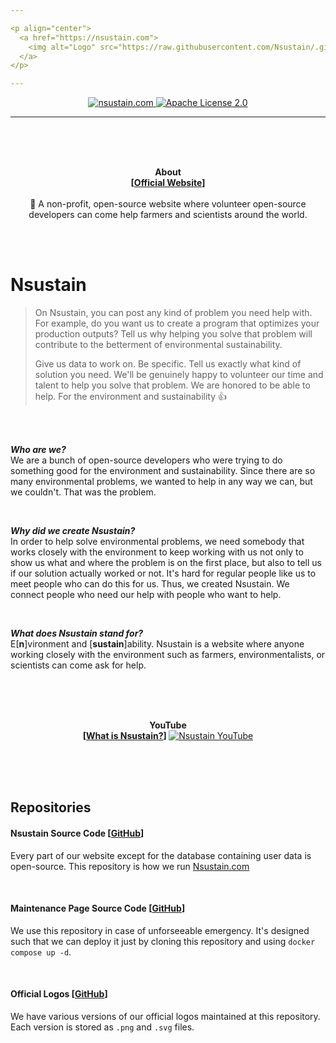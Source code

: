 ```yaml
---

<p align="center">
  <a href="https://nsustain.com">
    <img alt="Logo" src="https://raw.githubusercontent.com/Nsustain/.github/main/logo/logo-github.png" width="350">
  </a>
</p>

---
```


<p align="center">
  <a href="https://github.com/Nsustain/nsustain.com">
    <img alt="nsustain.com" src="https://user-images.githubusercontent.com/19341857/184772201-ff14bc28-b7a7-4bec-bef5-52625acd0544.svg">
  </a>
  <a href="https://github.com/Nsustain/nsustain.com/blob/main/LICENSE">
    <img alt="Apache License 2.0" src="https://user-images.githubusercontent.com/19341857/184765929-fec61d10-d714-488e-94c7-153e00070a2d.svg">
  </a>
</p>

---

<br>
<br>
<br>

<p align="center">
  <b>
    About<br>
    [<a href="https://nsustain.com">Official Website</a>]
  </b>
  <br>
  <br>
  🌳 A non-profit, open-source website where volunteer open-source developers can come help farmers and scientists around the world.
</p>

<br>
<br>

# Nsustain
> On Nsustain, you can post any kind of problem you need help with. For example, do you want us to create a program that optimizes your production outputs? Tell us why helping you solve that problem will contribute to the betterment of environmental sustainability.
>
> Give us data to work on. Be specific. Tell us exactly what kind of solution you need. We'll be genuinely happy to volunteer our time and talent to help you solve that problem. We are honored to be able to help. For the environment and sustainability 👍

<br>
<br>

***Who are we?***<br>
We are a bunch of
open-source developers
who were trying to do something good
for the environment and sustainability.
Since there are so many environmental problems,
we wanted to help in any way we can, but we couldn't.
That was the problem.

<br>

***Why did we create Nsustain?***<br>
In order to help solve environmental problems,
we need somebody that works closely with the
environment to keep working with us not only to
show us what and where the problem is on the first place,
but also to tell us if our solution actually worked or not.
It's hard for regular people like us to
meet people who can do this for us. Thus, we created Nsustain.
We connect people who need our help with people who want to help.

<br>

***What does Nsustain stand for?***<br>
E[<b>n</b>]vironment and
[<b>sustain</b>]ability.
Nsustain is a website where anyone working closely with
the environment such as farmers, environmentalists, or scientists
can come ask for help.

<br>
<br>
<br>

<p align="center">
  <b>
    YouTube<br>
    [<a href="https://youtu.be/E8JAcw1SJLA">What is Nsustain?</a>]
  </b>
  <a href="https://youtu.be/E8JAcw1SJLA" target="_blank">
    <img src="https://img.youtube.com/vi/E8JAcw1SJLA/maxresdefault.jpg" alt="Nsustain YouTube" />
  </a>
</p>


<br>
<br>
<br>

## Repositories

#### Nsustain Source Code [[GitHub](https://github.com/Nsustain/nsustain.com)]

Every part of our website
except for the database containing user data
is open-source. This repository is how we run
[Nsustain.com](https://nsustain.com)

<br>

#### Maintenance Page Source Code [[GitHub](https://github.com/Nsustain/maintenance-page)]

We use this repository in case of
unforseeable emergency. It's designed such that
we can deploy it just by cloning
this repository and using
`docker compose up -d`.

<br>

#### Official Logos [[GitHub](https://github.com/Nsustain/.github)]

We have various versions of our official
logos maintained at this repository.
Each version is stored as `.png` and
`.svg` files.
